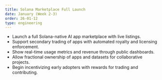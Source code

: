 ```yaml
---
title: Solana Marketplace Full Launch
date: January (Week 2-3)
order: 26-01-12
type: engineering
---
```


- Launch a full Solana-native AI app marketplace with live listings.
- Support secondary trading of apps with automated royalty and licensing enforcement.
- Show real-time usage metrics and revenue through public dashboards.
- Allow fractional ownership of apps and datasets for collaborative projects.
- Begin incentivizing early adopters with rewards for trading and contributing.
